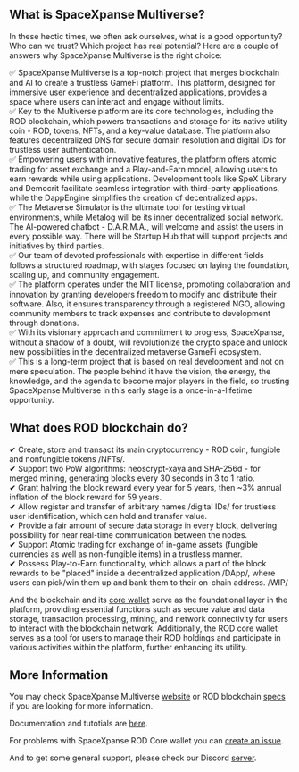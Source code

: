 <!--

**Here are some ideas to get you started:**

🙋‍♀️ A short introduction - what is your organization all about?
🌈 Contribution guidelines - how can the community get involved?
👩‍💻 Useful resources - where can the community find your docs? Is there anything else the community should know?
🍿 Fun facts - what does your team eat for breakfast?
🧙 Remember, you can do mighty things with the power of [Markdown](https://docs.github.com/github/writing-on-github/getting-started-with-writing-and-formatting-on-github/basic-writing-and-formatting-syntax)
-->
## What is SpaceXpanse Multiverse?
In these hectic times, we often ask ourselves, what is a good opportunity? Who can we trust? Which project has real potential? Here are a couple of answers why SpaceXpanse Multiverse is the right choice:  

✅ SpaceXpanse Multiverse is a top-notch project that merges blockchain and AI to create a trustless GameFi platform. This platform, designed for immersive user experience and decentralized applications, provides a space where users can interact and engage without limits.  
✅ Key to the Multiverse platform are its core technologies, including the ROD blockchain, which powers transactions and storage for its native utility coin - ROD, tokens, NFTs, and a key-value database. The platform also features decentralized DNS for secure domain resolution and digital IDs for trustless user authentication.  
✅ Empowering users with innovative features, the platform offers atomic trading for asset exchange and a Play-and-Earn model, allowing users to earn rewards while using applications. Development tools like SpeX Library and Democrit facilitate seamless integration with third-party applications, while the DappEngine simplifies the creation of decentralized apps.  
✅ The Metaverse Simulator is the ultimate tool for testing virtual environments, while Metalog will be its inner decentralized social network. The AI-powered chatbot - D.A.R.M.A., will welcome and assist the users in every possible way. There will be Startup Hub that will support projects and initiatives by third parties.  
✅ Our team of devoted professionals with expertise in different fields follows a structured roadmap, with stages focused on laying the foundation, scaling up, and community engagement.  
✅ The platform operates under the MIT license, promoting collaboration and innovation by granting developers freedom to modify and distribute their software. Also, it ensures transparency through a registered NGO, allowing community members to track expenses and contribute to development through donations.  
✅ With its visionary approach and commitment to progress, SpaceXpanse, without a shadow of a doubt, will revolutionize the crypto space and unlock new possibilities in the decentralized metaverse GameFi ecosystem.    
✅ This is a long-term project that is based on real development and not on mere speculation. The people behind it have the vision, the energy, the knowledge, and the agenda to become major players in the field, so trusting SpaceXpanse Multiverse in this early stage is a once-in-a-lifetime opportunity.   

## What does ROD blockchain do?

✔ Create, store and transact its main cryptocurrency - ROD coin, fungible and nonfungible tokens /NFTs/.  
✔ Support two PoW algorithms: neoscrypt-xaya and SHA-256d - for merged mining, generating blocks every 30 seconds in 3 to 1 ratio.  
✔ Grant halving the block reward every year for 5 years, then ~3% annual inflation of the block reward for 59 years.  
✔ Allow register and transfer of arbitrary names /digital IDs/ for trustless user identification, which can hold and transfer value.  
✔ Provide a fair amount of secure data storage in every block, delivering possibility for near real-time communication between the nodes.  
✔ Support Atomic trading for exchange of in-game assets (fungible currencies as well as non-fungible items) in a trustless manner.  
✔ Possess Play-to-Earn functionality, which allows a part of the block rewards to be "placed" inside a decentralized application /DApp/, where users can pick/win them up and bank them to their on-chain address. /WIP/  

And the blockchain and its [core wallet](http://https://github.com/SpaceXpanse/rod-core-wallet "ROD core wallet") serve as the foundational layer in the platform, providing essential functions such as secure value and data storage, transaction processing, mining, and network connectivity for users to interact with the blockchain network. Additionally, the ROD core wallet serves as a tool for users to manage their ROD holdings and participate in various activities within the platform, further enhancing its utility.

## More Information
You may check SpaceXpanse Multiverse [website](https://www.spacexpanse.org/ "SpaceXpanse website") or ROD blockchain [specs](https://github.com/spacexpanse/rod-core-wallet/tree/0.6.8/doc/spacexpanse/ "SpaceXpanse specs") if you are looking for more information.  

Documentation and tutotials are [here](https://github.com/SpaceXpanse/Documentation/wiki "Wiki").  

For problems with SpaceXpanse ROD Core wallet you can [create an issue](http:/https://github.com/SpaceXpanse/rod-core-wallet/issues "create an issue").  

And to get some general support, please check our Discord [server](https://discord.gg/uPJdncgrBe).
